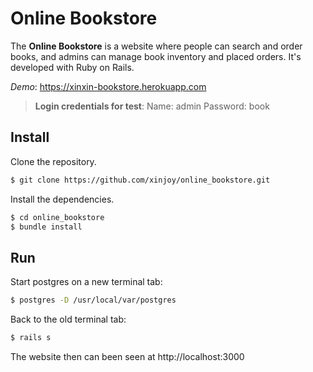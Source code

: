 # Online Bookstore

The **Online Bookstore** is a website where people can search and order books, and admins can manage book inventory and placed orders. It's developed with Ruby on Rails.

*Demo*: https://xinxin-bookstore.herokuapp.com
> **Login credentials for test**: Name: admin Password: book

## Install

Clone the repository.
```bash
$ git clone https://github.com/xinjoy/online_bookstore.git
```
Install the dependencies.
```bash
$ cd online_bookstore
$ bundle install
```

## Run
Start postgres on a new terminal tab: 
```bash
$ postgres -D /usr/local/var/postgres
```
Back to the old terminal tab:
```bash
$ rails s
```
The website then can been seen at http://localhost:3000